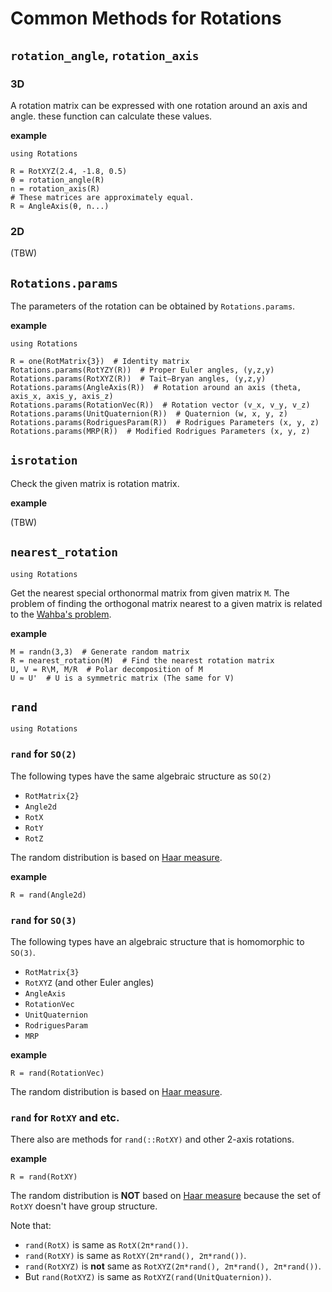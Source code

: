 # Common Methods for Rotations

## `rotation_angle`, `rotation_axis`
### 3D
A rotation matrix can be expressed with one rotation around an axis and angle.
these function can calculate these values.

**example**
```@setup angle_and_axis
using Rotations
```

```@repl angle_and_axis
R = RotXYZ(2.4, -1.8, 0.5)
θ = rotation_angle(R)
n = rotation_axis(R)
# These matrices are approximately equal.
R ≈ AngleAxis(θ, n...)
```

### 2D
(TBW)

## `Rotations.params`
The parameters of the rotation can be obtained by `Rotations.params`.

**example**
```@setup params
using Rotations
```

```@repl params
R = one(RotMatrix{3})  # Identity matrix
Rotations.params(RotYZY(R))  # Proper Euler angles, (y,z,y)
Rotations.params(RotXYZ(R))  # Tait–Bryan angles, (y,z,y)
Rotations.params(AngleAxis(R))  # Rotation around an axis (theta, axis_x, axis_y, axis_z)
Rotations.params(RotationVec(R))  # Rotation vector (v_x, v_y, v_z)
Rotations.params(UnitQuaternion(R))  # Quaternion (w, x, y, z)
Rotations.params(RodriguesParam(R))  # Rodrigues Parameters (x, y, z)
Rotations.params(MRP(R))  # Modified Rodrigues Parameters (x, y, z)
```

## `isrotation`
Check the given matrix is rotation matrix.

**example**

(TBW)

## `nearest_rotation`

```@setup nearest_rotation
using Rotations
```

Get the nearest special orthonormal matrix from given matrix `M`.
The problem of finding the orthogonal matrix nearest to a given matrix is related to the [Wahba's problem](https://en.wikipedia.org/wiki/Wahba%27s_problem).

**example**

```@repl nearest_rotation
M = randn(3,3)  # Generate random matrix
R = nearest_rotation(M)  # Find the nearest rotation matrix
U, V = R\M, M/R  # Polar decomposition of M
U ≈ U'  # U is a symmetric matrix (The same for V)
```

## `rand`
```@setup rand
using Rotations
```

### `rand` for ``SO(2)``
The following types have the same algebraic structure as ``SO(2)``

* `RotMatrix{2}`
* `Angle2d`
* `RotX`
* `RotY`
* `RotZ`

The random distribution is based on [Haar measure](https://en.wikipedia.org/wiki/Haar_measure).

**example**
```@repl rand
R = rand(Angle2d)
```

### `rand` for ``SO(3)``
The following types have an algebraic structure that is homomorphic to ``SO(3)``.

* `RotMatrix{3}`
* `RotXYZ` (and other Euler angles)
* `AngleAxis`
* `RotationVec`
* `UnitQuaternion`
* `RodriguesParam`
* `MRP`

**example**
```@repl rand
R = rand(RotationVec)
```

The random distribution is based on [Haar measure](https://en.wikipedia.org/wiki/Haar_measure).

### `rand` for `RotXY` and etc.
There also are methods for `rand(::RotXY)` and other 2-axis rotations.

**example**
```@repl rand
R = rand(RotXY)
```

The random distribution is **NOT** based on [Haar measure](https://en.wikipedia.org/wiki/Haar_measure) because the set of `RotXY` doesn't have group structure.

Note that:
* `rand(RotX)` is same as `RotX(2π*rand())`.
* `rand(RotXY)` is same as `RotXY(2π*rand(), 2π*rand())`.
* `rand(RotXYZ)` is **not** same as `RotXYZ(2π*rand(), 2π*rand(), 2π*rand())`.
* But `rand(RotXYZ)` is same as `RotXYZ(rand(UnitQuaternion))`.
